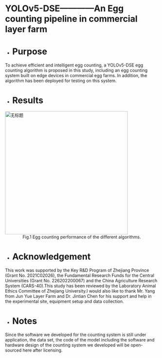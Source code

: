 # YOLOv5-DSE————An Egg counting pipeline in commercial layer farm
- # Purpose
To achieve efficient and intelligent egg counting, a YOLOv5-DSE egg counting algorithm is proposed in this study, including an egg counting system built on edge devices in commercial egg farms. In addition, the algorithm has been deployed for testing on this system.
- # Results
<img width="403" alt="无标题" src="https://github.com/PuristWu/Egg_counting/assets/90194261/74f86758-895a-4415-aafc-83bcf33ad6d7">

<div align=center>
Fig.1  Egg counting performance of the different algorithms.
</div>

- # Acknowledgement
This work was supported by the Key R&D Program of Zhejiang Province (Grant No. 2021C02026), the Fundamental Research Funds for the Central Universities (Grant No. 226202200067) and the China Agriculture Research System (CARS-40).This study has been reviewed by the Laboratory Animal Ethics Committee of Zhejiang University.I would also like to thank Mr. Yang from Jun Yue Layer Farm and Dr. Jintian Chen for his support and help in the experimental site, equipment setup and data collection.

- # Notes
Since the software we developed for the counting system is still under application, the data set, the code of the model including the software and hardware design of the counting system we developed will be open-sourced here after licensing.
